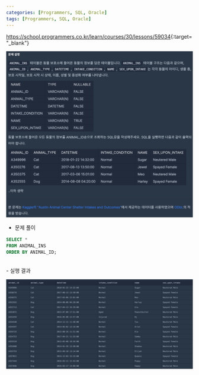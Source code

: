 ```yaml
---
categories: [Programmers, SQL, Oracle]
tags: [Programmers, SQL, Oracle] 
---
```


<https://school.programmers.co.kr/learn/courses/30/lessons/59034>{:target="_blank"}

![문제](/assets/img/programmers/sql/oracle/%EB%AA%A8%EB%93%A0_%EB%A0%88%EC%BD%94%EB%93%9C_%EC%A1%B0%ED%9A%8C%ED%95%98%EA%B8%B0(1).png)

- 문제 풀이

```sql
SELECT *
FROM ANIMAL_INS
ORDER BY ANIMAL_ID;
```

<br>
- 실행 결과

![실행 결과](/assets/img/programmers/sql/oracle/%EB%AA%A8%EB%93%A0_%EB%A0%88%EC%BD%94%EB%93%9C_%EC%A1%B0%ED%9A%8C%ED%95%98%EA%B8%B0(2).png)